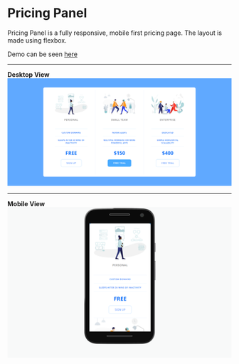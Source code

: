 # Pricing Panel
Pricing Panel is a fully responsive, mobile first  pricing page.  The layout is made using flexbox.

Demo can be seen [here](https://delroydsouza.github.io/pricingpanel/)
<hr>
<b>Desktop View</b>
<img src="https://github.com/delroydsouza/pricingpanel/blob/main/pricingpanel1.png">
<hr>
<b> Mobile View </b>
<img src="https://github.com/delroydsouza/pricingpanel/blob/main/pricingpanel2.png">
